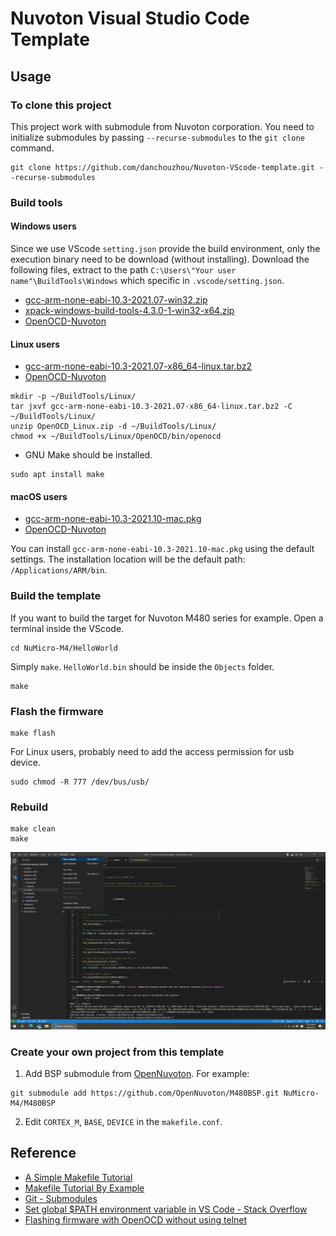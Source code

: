 # Nuvoton Visual Studio Code Template
## Usage
### To clone this project
This project work with submodule from Nuvoton corporation. You need to initialize submodules by passing ``--recurse-submodules`` to the ``git clone`` command.
```
git clone https://github.com/danchouzhou/Nuvoton-VScode-template.git --recurse-submodules
```

### Build tools
#### Windows users
Since we use VScode ``setting.json`` provide the build environment, only the execution binary need to be download (without installing). Download the following files, extract to the path ``C:\Users\"Your user name"\BuildTools\Windows`` which specific in ``.vscode/setting.json``.
- [gcc-arm-none-eabi-10.3-2021.07-win32.zip](https://developer.arm.com/downloads/-/gnu-rm)
- [xpack-windows-build-tools-4.3.0-1-win32-x64.zip
](https://github.com/xpack-dev-tools/windows-build-tools-xpack/releases/tag/v4.3.0-1)
- [OpenOCD-Nuvoton](https://github.com/OpenNuvoton/OpenOCD-Nuvoton/releases)
#### Linux users
- [gcc-arm-none-eabi-10.3-2021.07-x86_64-linux.tar.bz2](https://developer.arm.com/downloads/-/gnu-rm)
- [OpenOCD-Nuvoton](https://github.com/OpenNuvoton/OpenOCD-Nuvoton/releases)
```
mkdir -p ~/BuildTools/Linux/
tar jxvf gcc-arm-none-eabi-10.3-2021.07-x86_64-linux.tar.bz2 -C ~/BuildTools/Linux/
unzip OpenOCD_Linux.zip -d ~/BuildTools/Linux/
chmod +x ~/BuildTools/Linux/OpenOCD/bin/openocd
```
- GNU Make should be installed.
```
sudo apt install make
```
#### macOS users
- [gcc-arm-none-eabi-10.3-2021.10-mac.pkg](https://developer.arm.com/downloads/-/gnu-rm)
- [OpenOCD-Nuvoton](https://github.com/OpenNuvoton/OpenOCD-Nuvoton/releases)

You can install `gcc-arm-none-eabi-10.3-2021.10-mac.pkg` using the default settings. 
The installation location will be the default path: `/Applications/ARM/bin`.
### Build the template
If you want to build the target for Nuvoton M480 series for example. Open a terminal inside the VScode.
```
cd NuMicro-M4/HelloWorld
```
Simply ``make``. ``HelloWorld.bin`` should be inside the ``Objects`` folder.
```
make
```
### Flash the firmware
```
make flash
```
For Linux users, probably need to add the access permission for usb device.
```
sudo chmod -R 777 /dev/bus/usb/
```
### Rebuild
```
make clean
make
```
![image](screenshot.png)

### Create your own project from this template
1. Add BSP submodule from [OpenNuvoton](https://github.com/OpenNuvoton). For example:
```
git submodule add https://github.com/OpenNuvoton/M480BSP.git NuMicro-M4/M480BSP
```
2. Edit ``CORTEX_M``, ``BASE``, ``DEVICE`` in the ``makefile.conf``.

## Reference
- [A Simple Makefile Tutorial](https://www.cs.colby.edu/maxwell/courses/tutorials/maketutor/)
- [Makefile Tutorial By Example](https://makefiletutorial.com/)
- [Git - Submodules](https://git-scm.com/book/en/v2/Git-Tools-Submodules)
- [Set global $PATH environment variable in VS Code - Stack Overflow](https://stackoverflow.com/questions/43983718/set-global-path-environment-variable-in-vs-code)
- [Flashing firmware with OpenOCD without using telnet](https://acassis.wordpress.com/2016/08/22/flashing-firmware-with-openocd-without-using-telnet/)
